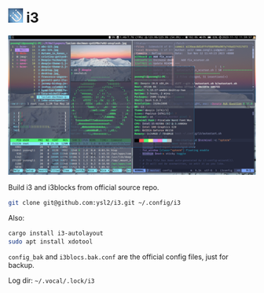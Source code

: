 # ![Logo](logo-30.png) i3

![](i3wm.png)

Build i3 and i3blocks from official source repo.

```bash
git clone git@github.com:ysl2/i3.git ~/.config/i3
```

Also:

```bash
cargo install i3-autolayout
sudo apt install xdotool
```

`config_bak` and `i3blocs.bak.conf` are the official config files, just for backup.

Log dir: `~/.vocal/.lock/i3`
